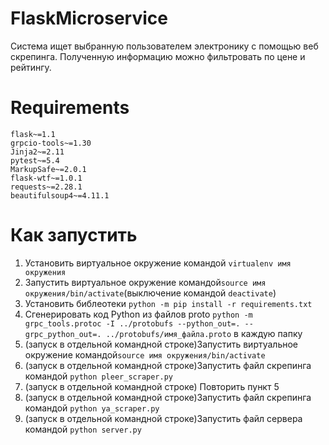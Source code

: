 # FlaskMicroservice

Система ищет выбранную пользователем электронику с помощью веб скрепинга. Полученную информацию можно фильтровать по цене и рейтингу. 

# Requirements
```
flask~=1.1
grpcio-tools~=1.30
Jinja2~=2.11
pytest~=5.4
MarkupSafe~=2.0.1
flask-wtf~=1.0.1
requests~=2.28.1
beautifulsoup4~=4.11.1

```
# Как запустить

1. Установить виртуальное окружение командой `virtualenv имя окружения`
2. Запустить виртуальное окружение командой`source имя окружения/bin/activate`(выключение командой `deactivate`)
3. Установить библеотеки `python -m pip install -r requirements.txt`
4. Сгенерировать код Python из файлов proto `python -m grpc_tools.protoc -I ../protobufs --python_out=. --grpc_python_out=. ../protobufs/имя_файла.proto` в каждую папку
5. (запуск в отдельной командной строке)Запустить виртуальное окружение командой`source имя окружения/bin/activate`
6. (запуск в отдельной командной строке)Запустить файл скрепинга командой `python pleer_scraper.py`
7. (запуск в отдельной командной строке) Повторить пункт 5
8. (запуск в отдельной командной строке)Запустить файл скрепинга командой `python ya_scraper.py`
9. (запуск в отдельной командной строке)Запустить файл сервера командой `python server.py`
